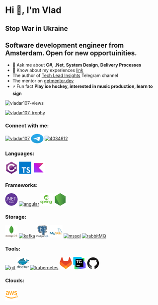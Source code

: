 # Hi 👋, I'm Vlad
## Stop War in Ukraine
## Software development engineer from Amsterdam. Open for new opportuinities.

- 💬 Ask me about **C#**, **.Net**, **System Design**, **Delivery Processes**
- 📄 Know about my experiences [link](./cv.md)
- The author of [Tech Lead Insights](https://t.me/techlead_Insights) Telegram channel
- The mentor on [getmentor.dev](https://getmentor.dev/mentor/vladislav-ramazaev-3193)
- ⚡ Fun fact **Play ice hockey, interested in music production, learn to sign**

<p align="left"> <img src="https://komarev.com/ghpvc/?username=vladar107&label=Profile%20views&color=0e75b6&style=flat" alt="vladar107-views" /> </p>

<p align="left"> <a href="https://github.com/ryo-ma/github-profile-trophy"><img src="https://github-profile-trophy.vercel.app/?username=vladar107" alt="vladar107-trophy" /></a> </p>


<h3 align="left">Connect with me:</h3>
<p align="left">
    <a href="https://linkedin.com/in/vladar107"> <img align="center" src="https://raw.githubusercontent.com/rahuldkjain/github-profile-readme-generator/master/src/images/icons/Social/linked-in-alt.svg" alt="vladar107" height="30" width="40"/></a>
    <a href="https://t.me/vladar107"><img align="center" src="https://raw.githubusercontent.com/badges/shields/master/logo/telegram.svg" alt="vladar107" height="30" width="40"/></a>
    <a href="https://stackoverflow.com/users/4034612" target="_blank"> <img align="center" src="https://raw.githubusercontent.com/rahuldkjain/github-profile-readme-generator/master/src/images/icons/Social/stack-overflow.svg" alt="4034612" height="30" width="40"/></a>
</p>

<h3 align="left">Languages:</h3>
<p align="left"> 
    <a href="https://learn.microsoft.com/en-us/dotnet/csharp/" target="_blank"> <img src="https://raw.githubusercontent.com/devicons/devicon/master/icons/csharp/csharp-original.svg" alt="csharp" width="40" height="40"/></a>
    <a href="https://www.typescriptlang.org/" target="_blank"> <img src="https://raw.githubusercontent.com/devicons/devicon/master/icons/typescript/typescript-original.svg" alt="typescript" width="40" height="40"/></a>
    <a href="https://kotlinlang.org" target="_blank"> <img src="https://raw.githubusercontent.com/devicons/devicon/master/icons/kotlin/kotlin-original.svg" alt="kotlin" width="40" height="40"/></a>
<h3 align="left">Frameworks:</h3>
    <a href="https://dotnet.microsoft.com/" target="_blank"> <img src="https://github.com/devicons/devicon/raw/master/icons/dotnetcore/dotnetcore-original.svg" alt="dotnet" width="40" height="40"/></a>
    <a href="https://angular.io" target="_blank"> <img src="https://angular.io/assets/images/logos/angular/angular.svg" alt="angular" width="40" height="40"/></a>
    <a href="https://spring.io" target="_blank"> <img src="https://raw.githubusercontent.com/devicons/devicon/master/icons/spring/spring-original-wordmark.svg" alt="spring" width="40" height="40"/></a>
    <a href="https://nodejs.org/en" target="_blank"> <img src="https://github.com/devicons/devicon/raw/master/icons/nodejs/nodejs-original.svg" alt="nodejs" width="40" height="40"/></a>
    
<p align="left"></p>
<h3 align="left">Storage:</h3>
    <a href="https://www.mongodb.com/" target="_blank"> <img src="https://raw.githubusercontent.com/devicons/devicon/master/icons/mongodb/mongodb-original-wordmark.svg" alt="mongodb" width="40" height="40"/></a>
    <a href="https://kafka.apache.org/" target="_blank"> <img src="https://www.vectorlogo.zone/logos/apache_kafka/apache_kafka-icon.svg" alt="kafka" width="40" height="40"/></a>
    <a href="https://www.postgresql.org" target="_blank"> <img src="https://raw.githubusercontent.com/devicons/devicon/master/icons/postgresql/postgresql-original-wordmark.svg" alt="postgresql" width="40" height="40"/></a>
    <a href="https://www.mysql.com" target="_blank"> <img src="https://github.com/devicons/devicon/raw/master/icons/mysql/mysql-original-wordmark.svg" alt="mysql" width="40" height="40"/></a>
    <a href="https://www.microsoft.com/en-us/sql-server" target="_blank"> <img src="https://www.svgrepo.com/show/303229/microsoft-sql-server-logo.svg" alt="mssql" width="40" height="40"/></a>
    <a href="https://www.rabbitmq.com" target="_blank"> <img src="https://www.vectorlogo.zone/logos/rabbitmq/rabbitmq-icon.svg" alt="rabbitMQ" width="40" height="40"/></a>
<p align="left"></p>
<h3 align="left">Tools:</h3>
    <a href="https://git-scm.com/" target="_blank"> <img src="https://www.vectorlogo.zone/logos/git-scm/git-scm-icon.svg" alt="git" width="40" height="40"/></a>
    <a href="https://www.docker.com/" target="_blank"> <img src="https://raw.githubusercontent.com/devicons/devicon/master/icons/docker/docker-original-wordmark.svg" alt="docker" width="40" height="40"/></a>
    <a href="https://kubernetes.io" target="_blank"> <img src="https://www.vectorlogo.zone/logos/kubernetes/kubernetes-icon.svg" alt="kubernetes" width="40" height="40"/></a>
    <a href="https://gitlab.com/" target="_blank"> <img src="https://github.com/devicons/devicon/raw/master/icons/gitlab/gitlab-original.svg" alt="gitlab" width="40" height="40"/></a>
    <a href="https://www.jetbrains.com/teamcity/" target="_blank"> <img src="https://raw.githubusercontent.com/JetBrains/logos/master/web/teamcity/teamcity.svg" alt="teamcity" width="40" height="40"/></a>
    <a href="https://www.github.com" target="_blank"> <img src="https://github.com/devicons/devicon/raw/master/icons/github/github-original.svg" alt="github" width="40" height="40"/></a>
<p align="left"></p>

<h3 align="left">Clouds:</h3>
    <a href="https://aws.amazon.com" target="_blank"> <img src="https://raw.githubusercontent.com/devicons/devicon/master/icons/amazonwebservices/amazonwebservices-plain-wordmark.svg" alt="aws" width="40" height="40"/></a>
<p align="left"></p>

